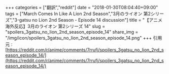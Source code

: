+++
categories = ["翻訳","reddit"]
date = "2018-01-30T08:04:40+09:00"
tags = ["March Comes In Like A Lion 2nd Season","3月のライオン 第2シリーズ","3-gatsu no Lion 2nd Season - Episode 14 discussion"]
title = "【アニメ海外反応】3月のライオン 第2シリーズ 14"
slug = "spoilers_3gatsu_no_lion_2nd_season_episode_14"
share_img = "/img/icon/spoilers_3gatsu_no_lion_2nd_season_episode_14.png"
+++
引用元 : [https://reddit.com/r/anime/comments/7rrufj/spoilers_3gatsu_no_lion_2nd_season_episode_14/](https://reddit.com/r/anime/comments/7rrufj/spoilers_3gatsu_no_lion_2nd_season_episode_14/)
